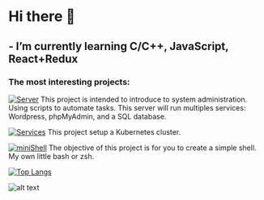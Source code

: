 # Hi there 👋
## - I’m currently learning C/C++, JavaScript, React+Redux
### The most interesting projects:

[![Server](https://img.shields.io/badge/Server-pink?style=plastic&logo=docker)](https://github.com/europaplus/Server)
This project is intended to introduce to system administration. Using scripts to automate tasks. This server will run multiples services: Wordpress, phpMyAdmin, and a SQL database.

[![Services](https://img.shields.io/badge/Services-pink?style=plastic&logo=docker)](https://github.com/europaplus/Services)
This project setup a Kubernetes cluster.

[![miniShell](https://img.shields.io/badge/MiniShell-pink?style=plastic&logo=docker)](https://github.com/europaplus/miniShell)
The objective of this project is for you to create a simple shell. My own little bash or zsh.

<!--
**europaplus/europaplus** is a ✨ _special_ ✨ repository because its `README.md` (this file) appears on your GitHub profile.
-->
[![Top Langs](https://github-readme-stats.vercel.app/api/top-langs/?username=europaplus&langs_count=5&?hide=Python&&layout=compact&theme=tokyonight)](https://github.com/anuraghazra/github-readme-stats)

![alt text](https://www.codewars.com/users/europaplus/badges/large)
